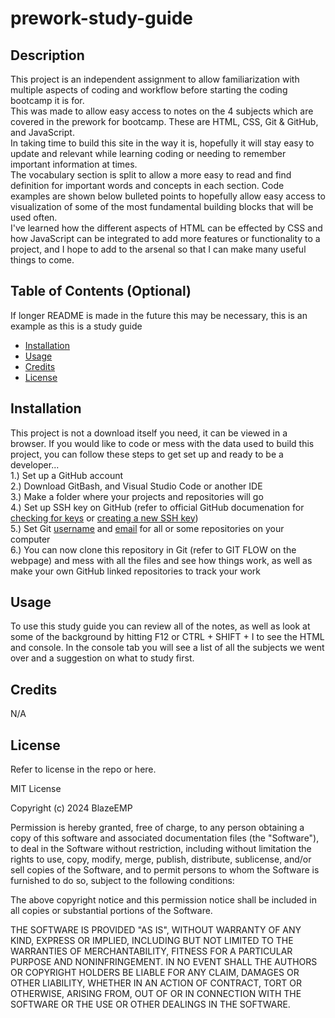 # prework-study-guide

## Description

This project is an independent assignment to allow familiarization with multiple aspects of coding and workflow before starting the coding bootcamp it is for.<br>
This was made to allow easy access to notes on the 4 subjects which are covered in the prework for bootcamp. These are HTML, CSS, Git & GitHub, and JavaScript.<br>
In taking time to build this site in the way it is, hopefully it will stay easy to update and relevant while learning coding or needing to remember important information at times.<br>
The vocabulary section is split to allow a more easy to read and find definition for important words and concepts in each section. Code examples are shown below bulleted points to hopefully allow easy access to visualization of some of the most fundamental building blocks that will be used often.<br>
I've learned how the different aspects of HTML can be effected by CSS and how JavaScript can be integrated to add more features or functionality to a project, and I hope to add to the arsenal so that I can make many useful things to come.<br>

## Table of Contents (Optional)

If longer README is made in the future this may be necessary, this is an example as this is a study guide

- [Installation](#installation)
- [Usage](#usage)
- [Credits](#credits)
- [License](#license)

## Installation

This project is not a download itself you need, it can be viewed in a browser. If you would like to code or mess with the data used to build this project, you can follow these steps to get set up and ready to be a developer...<br>
1.) Set up a GitHub account<br>
2.) Download GitBash, and Visual Studio Code or another IDE<br>
3.) Make a folder where your projects and repositories will go<br>
4.) Set up SSH key on GitHub (refer to official GitHub documenation for [checking for keys](https://docs.github.com/en/authentication/connecting-to-github-with-ssh/checking-for-existing-ssh-keys) or [creating a new SSH key](https://docs.github.com/en/authentication/connecting-to-github-with-ssh/generating-a-new-ssh-key-and-adding-it-to-the-ssh-agent))<br>
5.) Set Git [username](https://docs.github.com/en/get-started/getting-started-with-git/setting-your-username-in-git#setting-your-git-username-for-every-repository-on-your-computer) and [email](https://docs.github.com/en/account-and-profile/setting-up-and-managing-your-personal-account-on-github/managing-email-preferences/setting-your-commit-email-address#setting-your-email-address-for-every-repository-on-your-computer) for all or some repositories on your computer<br>
6.) You can now clone this repository in Git (refer to GIT FLOW on the webpage) and mess with all the files and see how things work, as well as make your own GitHub linked repositories to track your work

## Usage

To use this study guide you can review all of the notes, as well as look at some of the background by hitting F12 or CTRL + SHIFT + I to see the HTML and console. In the console tab you will see a list of all the subjects we went over and a suggestion on what to study first.

## Credits

N/A

## License

Refer to license in the repo or here.

MIT License

Copyright (c) 2024 BlazeEMP

Permission is hereby granted, free of charge, to any person obtaining a copy
of this software and associated documentation files (the "Software"), to deal
in the Software without restriction, including without limitation the rights
to use, copy, modify, merge, publish, distribute, sublicense, and/or sell
copies of the Software, and to permit persons to whom the Software is
furnished to do so, subject to the following conditions:

The above copyright notice and this permission notice shall be included in all
copies or substantial portions of the Software.

THE SOFTWARE IS PROVIDED "AS IS", WITHOUT WARRANTY OF ANY KIND, EXPRESS OR
IMPLIED, INCLUDING BUT NOT LIMITED TO THE WARRANTIES OF MERCHANTABILITY,
FITNESS FOR A PARTICULAR PURPOSE AND NONINFRINGEMENT. IN NO EVENT SHALL THE
AUTHORS OR COPYRIGHT HOLDERS BE LIABLE FOR ANY CLAIM, DAMAGES OR OTHER
LIABILITY, WHETHER IN AN ACTION OF CONTRACT, TORT OR OTHERWISE, ARISING FROM,
OUT OF OR IN CONNECTION WITH THE SOFTWARE OR THE USE OR OTHER DEALINGS IN THE
SOFTWARE.